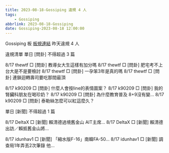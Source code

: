 ```yaml
---
title: 2023-08-18-Gossiping 違規 4 人
tags:
    - Gossiping
abbrlink: 2023-08-18-Gossiping
date: Gossiping-2023-08-18 12:00:00
---
```

Gossiping 板 [板規連結](https://www.ptt.cc/bbs/Gossiping/M.1637425085.A.07D.html)
昨天違規 4 人
<!-- more -->

違規清單
單日 [問卦] 不得超過 3 篇

8/17 thewtf □ [問卦] 教導女大生這樣有加分嗎
8/17 thewtf □ [問卦] 肥宅考不上台大是不是要檢討
8/17 thewtf □ [問卦] 一孕笨3年是真的嗎
8/17 thewtf □ [問卦] 連鎖迴轉壽司要吃那間最頂

8/17 k90209 □ [問卦] 什麼人會按line的表情圖案？
8/17 k90209 □ [問卦] 我的腎臟科朋友在喝珍奶？
8/17 k90209 □ [問卦] 為什麼教育普及 8+9沒有變…
8/17 k90209 □ [問卦] 泰勒絲怎麼可以紅這麼久？

單日 [新聞] 不得超過 1 篇

8/17 DeltaX □ [新聞] 賴清德過境舊金山 AIT主席…
8/17 DeltaX □ [新聞] 賴清德出訪／賴抵舊金山將…

8/17 idunhav1 □ [新聞] 「縮水版F-16」南韓FA-50…
8/17 idunhav1 □ [新聞] 調查局1年弄丟2次筆錄 他…